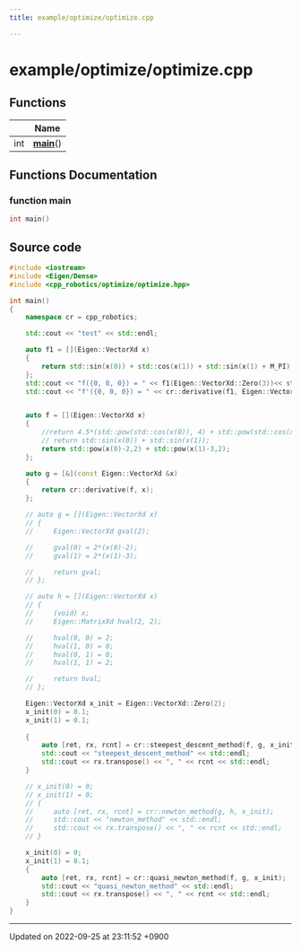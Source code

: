 ```yaml
---
title: example/optimize/optimize.cpp

---
```


# example/optimize/optimize.cpp



## Functions

|                | Name           |
| -------------- | -------------- |
| int | **[main](/cpp_robotics_core/doxybook/Files/optimize_8cpp/#function-main)**() |


## Functions Documentation

### function main

```cpp
int main()
```




## Source code

```cpp
#include <iostream>
#include <Eigen/Dense>
#include <cpp_robotics/optimize/optimize.hpp>

int main()
{
    namespace cr = cpp_robotics;

    std::cout << "test" << std::endl;

    auto f1 = [](Eigen::VectorXd x)
    {
        return std::sin(x(0)) + std::cos(x(1)) + std::sin(x(1) + M_PI) + std::sin(x(2));
    };
    std::cout << "f({0, 0, 0}) = " << f1(Eigen::VectorXd::Zero(3))<< std::endl;
    std::cout << "f'({0, 0, 0}) = " << cr::derivative(f1, Eigen::VectorXd::Zero(3)).transpose() << std::endl;


    auto f = [](Eigen::VectorXd x)
    {
        //return 4.5*(std::pow(std::cos(x(0)), 4) + std::pow(std::cos(x(1)), 4));
        // return std::sin(x(0)) + std::sin(x(1));
        return std::pow(x(0)-2,2) + std::pow(x(1)-3,2);
    };

    auto g = [&](const Eigen::VectorXd &x)
    {
        return cr::derivative(f, x);
    };

    // auto g = [](Eigen::VectorXd x)
    // {
    //     Eigen::VectorXd gval(2);

    //     gval(0) = 2*(x(0)-2);
    //     gval(1) = 2*(x(1)-3);

    //     return gval;
    // };

    // auto h = [](Eigen::VectorXd x)
    // {
    //     (void) x;
    //     Eigen::MatrixXd hval(2, 2);

    //     hval(0, 0) = 2;
    //     hval(1, 0) = 0;
    //     hval(0, 1) = 0;
    //     hval(1, 1) = 2;

    //     return hval;
    // };

    Eigen::VectorXd x_init = Eigen::VectorXd::Zero(2);
    x_init(0) = 0.1;
    x_init(1) = 0.1;
    
    {
        auto [ret, rx, rcnt] = cr::steepest_descent_method(f, g, x_init);
        std::cout << "steepest_descent_method" << std::endl;
        std::cout << rx.transpose() << ", " << rcnt << std::endl;
    }

    // x_init(0) = 0;
    // x_init(1) = 0;
    // {
    //     auto [ret, rx, rcnt] = cr::newton_method(g, h, x_init);
    //     std::cout << "newton_method" << std::endl;
    //     std::cout << rx.transpose() << ", " << rcnt << std::endl;
    // }

    x_init(0) = 0;
    x_init(1) = 0.1;
    {
        auto [ret, rx, rcnt] = cr::quasi_newton_method(f, g, x_init);
        std::cout << "quasi_newton_method" << std::endl;
        std::cout << rx.transpose() << ", " << rcnt << std::endl;
    }
}
```


-------------------------------

Updated on 2022-09-25 at 23:11:52 +0900
